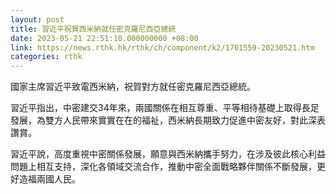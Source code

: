 ```yaml
---
layout: post
title: 習近平祝賀西米納就任密克羅尼西亞總統
date: 2023-05-21 22:51:10.000000000 +08:00
link: https://news.rthk.hk/rthk/ch/component/k2/1701559-20230521.htm
categories: rthk
---
```


國家主席習近平致電西米納，祝賀對方就任密克羅尼西亞總統。

習近平指出，中密建交34年來，兩國關係在相互尊重、平等相待基礎上取得長足發展，為雙方人民帶來實實在在的福祉，西米納長期致力促進中密友好，對此深表讚賞。

習近平說，高度重視中密關係發展，願意與西米納攜手努力，在涉及彼此核心利益問題上相互支持，深化各領域交流合作，推動中密全面戰略夥伴關係不斷發展，更好造福兩國人民。

